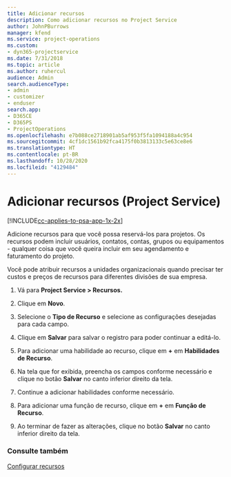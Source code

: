 ```yaml
---
title: Adicionar recursos
description: Como adicionar recursos no Project Service
author: JohnPBurrows
manager: kfend
ms.service: project-operations
ms.custom:
- dyn365-projectservice
ms.date: 7/31/2018
ms.topic: article
ms.author: ruhercul
audience: Admin
search.audienceType:
- admin
- customizer
- enduser
search.app:
- D365CE
- D365PS
- ProjectOperations
ms.openlocfilehash: e7b088ce2718901ab5af953f5fa1094188a4c954
ms.sourcegitcommit: 4cf1dc1561b92fca4175f0b3813133c5e63ce8e6
ms.translationtype: HT
ms.contentlocale: pt-BR
ms.lasthandoff: 10/28/2020
ms.locfileid: "4129484"
---
```

# <a name="add-resources-project-service"></a>Adicionar recursos (Project Service)

[!INCLUDE[cc-applies-to-psa-app-1x-2x](../includes/cc-applies-to-psa-app-1x-2x.md)]

Adicione recursos para que você possa reservá-los para projetos. Os recursos podem incluir usuários, contatos, contas, grupos ou equipamentos - qualquer coisa que você queira incluir em seu agendamento e faturamento do projeto.  
  
Você pode atribuir recursos a unidades organizacionais quando precisar ter custos e preços de recursos para diferentes divisões de sua empresa.  
  
1.  Vá para **Project Service > Recursos.**  
  
2.  Clique em **Novo**.  
  
3.  Selecione o **Tipo de Recurso** e selecione as configurações desejadas para cada campo.  
  
4.  Clique em **Salvar** para salvar o registro para poder continuar a editá-lo.  
  
5.  Para adicionar uma habilidade ao recurso, clique em **+** em **Habilidades de Recurso**.  
  
6.  Na tela que for exibida, preencha os campos conforme necessário e clique no botão **Salvar** no canto inferior direito da tela.  
  
7.  Continue a adicionar habilidades conforme necessário.  
  
8.  Para adicionar uma função de recurso, clique em **+** em **Função de Recurso**.  
  
9. Ao terminar de fazer as alterações, clique no botão **Salvar** no canto inferior direito da tela.  
  
### <a name="see-also"></a>Consulte também  
 [Configurar recursos](../psa/set-up-resources.md)
